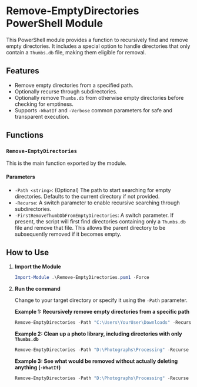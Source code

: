 # Remove-EmptyDirectories PowerShell Module

This PowerShell module provides a function to recursively find and remove empty directories. It includes a special option to handle directories that only contain a `Thumbs.db` file, making them eligible for removal.

## Features

-   Remove empty directories from a specified path.
-   Optionally recurse through subdirectories.
-   Optionally remove `Thumbs.db` from otherwise empty directories before checking for emptiness.
-   Supports `-WhatIf` and `-Verbose` common parameters for safe and transparent execution.

## Functions

### `Remove-EmptyDirectories`

This is the main function exported by the module.

#### Parameters

-   `-Path <string>`: (Optional) The path to start searching for empty directories. Defaults to the current directory if not provided.
-   `-Recurse`: A switch parameter to enable recursive searching through subdirectories.
-   `-FirstRemoveThumbDbFromEmptyDirectories`: A switch parameter. If present, the script will first find directories containing only a `Thumbs.db` file and remove that file. This allows the parent directory to be subsequently removed if it becomes empty.

## How to Use

1.  **Import the Module**

    ```powershell
    Import-Module .\Remove-EmptyDirectories.psm1 -Force
    ```

2.  **Run the command**

    Change to your target directory or specify it using the `-Path` parameter.

    **Example 1: Recursively remove empty directories from a specific path**

    ```powershell
    Remove-EmptyDirectories -Path "C:\Users\YourUser\Downloads" -Recurse
    ```

    **Example 2: Clean up a photo library, including directories with only `Thumbs.db`**

    ```powershell
    Remove-EmptyDirectories -Path "D:\Photographs\Processing" -Recurse -FirstRemoveThumbDbFromEmptyDirectories -Verbose
    ```

    **Example 3: See what would be removed without actually deleting anything (`-WhatIf`)**

    ```powershell
    Remove-EmptyDirectories -Path "D:\Photographs\Processing" -Recurse -FirstRemoveThumbDbFromEmptyDirectories -WhatIf
    ```